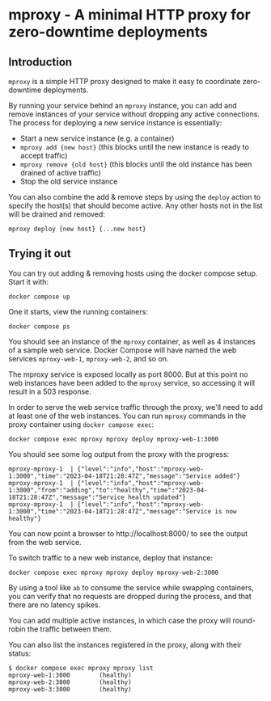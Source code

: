 # mproxy - A minimal HTTP proxy for zero-downtime deployments

## Introduction

`mproxy` is a simple HTTP proxy designed to make it easy to coordinate
zero-downtime deployments.

By running your service behind an `mproxy` instance, you can add and remove
instances of your service without dropping any active connections. The process
for deploying a new service instance is essentially:

- Start a new service instance (e.g. a container)
- `mproxy add {new host}` (this blocks until the new instance is ready to accept
  traffic)
- `mproxy remove {old host}` (this blocks until the old instance has
  been drained of active traffic)
- Stop the old service instance

You can also combine the add & remove steps by using the `deploy` action to
specify the host(s) that should become active. Any other hosts not in the list
will be drained and removed:

    mproxy deploy {new host} {...new host}

## Trying it out

You can try out adding & removing hosts using the docker compose setup. Start it
with:

    docker compose up

One it starts, view the running containers:

    docker compose ps

You should see an instance of the `mproxy` container, as well as 4 instances of
a sample web service. Docker Compose will have named the web services
`mproxy-web-1`, `mproxy-web-2`, and so on.

The mproxy service is exposed locally as port 8000. But at this point no web
instances have been added to the `mproxy` service, so accessing it will result
in a 503 response.

In order to serve the web service traffic through the proxy, we'll need to add
at least one of the web instances. You can run `mproxy` commands in the proxy
container using `docker compose exec`:

    docker compose exec mproxy mproxy deploy mproxy-web-1:3000

You should see some log output from the proxy with the progress:

    mproxy-mproxy-1  | {"level":"info","host":"mproxy-web-1:3000","time":"2023-04-18T21:28:47Z","message":"Service added"}
    mproxy-mproxy-1  | {"level":"info","host":"mproxy-web-1:3000","from":"adding","to":"healthy","time":"2023-04-18T21:28:47Z","message":"Service health updated"}
    mproxy-mproxy-1  | {"level":"info","host":"mproxy-web-1:3000","time":"2023-04-18T21:28:47Z","message":"Service is now healthy"}

You can now point a browser to http://localhost:8000/ to see the output from the web service.

To switch traffic to a new web instance, deploy that instance:

    docker compose exec mproxy mproxy deploy mproxy-web-2:3000

By using a tool like `ab` to consume the service while swapping containers, you
can verify that no requests are dropped during the process, and that there are
no latency spikes.

You can add multiple active instances, in which case the proxy will round-robin
the traffic between them.

You can also list the instances registered in the proxy, along with their status:

    $ docker compose exec mproxy mproxy list
    mproxy-web-1:3000        (healthy)
    mproxy-web-2:3000        (healthy)
    mproxy-web-3:3000        (healthy)
